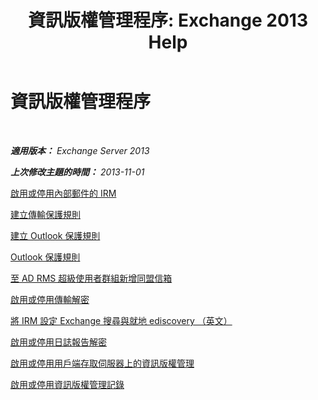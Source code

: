 ﻿---
title: '資訊版權管理程序: Exchange 2013 Help'
TOCTitle: 資訊版權管理程序
ms:assetid: e5b3c7d1-31d6-481f-82e7-a3766da9a510
ms:mtpsurl: https://technet.microsoft.com/zh-tw/library/Dd351212(v=EXCHG.150)
ms:contentKeyID: 50474468
ms.date: 05/21/2018
mtps_version: v=EXCHG.150
ms.translationtype: MT
---

# 資訊版權管理程序

 

_**適用版本：** Exchange Server 2013_

_**上次修改主題的時間：** 2013-11-01_

[啟用或停用內部郵件的 IRM](enable-or-disable-irm-for-internal-messages-exchange-2013-help.md)

[建立傳輸保護規則](create-a-transport-protection-rule-exchange-2013-help.md)

[建立 Outlook 保護規則](create-an-outlook-protection-rule-exchange-2013-help.md)

[Outlook 保護規則](remove-an-outlook-protection-rule-exchange-2013-help.md)

[至 AD RMS 超級使用者群組新增同盟信箱](add-the-federation-mailbox-to-the-ad-rms-super-users-group-exchange-2013-help.md)

[啟用或停用傳輸解密](enable-or-disable-transport-decryption-exchange-2013-help.md)

[將 IRM 設定 Exchange 搜尋與就地 ediscovery （英文）](configure-irm-for-exchange-search-and-in-place-ediscovery-exchange-2013-help.md)

[啟用或停用日誌報告解密](enable-or-disable-journal-report-decryption-exchange-2013-help.md)

[啟用或停用用戶端存取伺服器上的資訊版權管理](enable-or-disable-information-rights-management-on-client-access-servers-exchange-2013-help.md)

[啟用或停用資訊版權管理記錄](enable-or-disable-information-rights-management-logging-exchange-2013-help.md)

